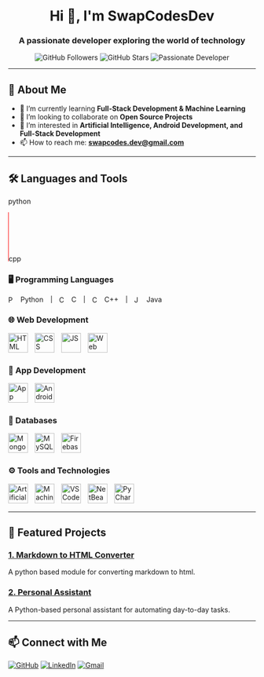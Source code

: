 <h1 align="center">Hi 👋, I'm SwapCodesDev</h1>
<h3 align="center">A passionate developer exploring the world of technology</h3>

<p align="center">
  <img src="https://img.shields.io/github/followers/SwapCodesDev?style=social" alt="GitHub Followers" />
  <img src="https://img.shields.io/github/stars/SwapCodesDev?style=social" alt="GitHub Stars" />
  <img src="https://img.shields.io/badge/Developer-Passionate-blue" alt="Passionate Developer" />
</p>

---

## 🚀 About Me

- 🌱 I’m currently learning **Full-Stack Development & Machine Learning**  
- 👯 I’m looking to collaborate on **Open Source Projects**  
- 🤔 I’m interested in **Artificial Intelligence, Android Development, and Full-Stack Development**  
- 📫 How to reach me: **swapcodes.dev@gmail.com**

---

## 🛠️ Languages and Tools

python<div style="display: inline-block; width: 1px; height: 100px; background-color: red;"></div>cpp

### 🖥️ Programming Languages
<div style="display: flex; align-items: center; gap: 15px;">
  <!-- Python -->
  <div style="display: flex; align-items: center;">
    <img src="https://cdn-icons-png.flaticon.com/128/5968/5968350.png" alt="Python" width="15" height="15" style="margin-right: 10px;"/>
    <span>Python</span>
  </div>
  <div style="border-left: 2px solid #808080; height: 15px;"></div>
  <!-- C -->
  <div style="display: flex; align-items: center;">
    <img src="https://cdn-icons-png.flaticon.com/128/3665/3665923.png" alt="C" width="15" height="15" style="margin-right: 10px;"/>
    <span>C</span>
  </div>
  <div style="border-left: 2px solid #808080; height: 15px;"></div>
  <!-- C++ -->
  <div style="display: flex; align-items: center;">
    <img src="https://cdn-icons-png.flaticon.com/128/6132/6132222.png" alt="C++" width="15" height="15" style="margin-right: 10px;"/>
    <span>C++</span>
  </div>
  <div style="border-left: 2px solid #808080; height: 15px;"></div>
  <!-- Java -->
  <div style="display: flex; align-items: center;">
    <img src="https://cdn-icons-png.flaticon.com/128/5968/5968282.png" alt="Java" width="15" height="15" style="margin-right: 10px;"/>
    <span>Java</span>
  </div>
</div>

### 🌐 Web Development
<div>
  <img src="https://cdn-icons-png.flaticon.com/128/174/174854.png" alt="HTML" width="40" height="40" style="margin-right: 10px; display: inline-block;"/> 
  <img src="https://cdn-icons-png.flaticon.com/128/732/732190.png" alt="CSS" width="40" height="40" style="margin-right: 10px; display: inline-block;"/> 
  <img src="https://cdn-icons-png.flaticon.com/128/1199/1199124.png" alt="JS" width="40" height="40" style="margin-right: 10px; display: inline-block;"/> 
  <img src="https://cdn-icons-png.flaticon.com/128/1927/1927746.png" alt="Web Development" width="40" height="40" style="margin-right: 10px; display: inline-block;"/> 
</div>

### 📱 App Development
<div>
  <img src="https://cdn-icons-png.flaticon.com/128/11078/11078771.png" alt="App Development" width="40" height="40" style="margin-right: 10px; display: inline-block;"/> 
  <img src="https://cdn-icons-png.flaticon.com/128/226/226770.png" alt="Android Studio" width="40" height="40" style="margin-right: 10px; display: inline-block;"/> 
</div>

### 💾 Databases
<div>
  <img src="https://img.icons8.com/?size=48&id=bosfpvRzNOG8&format=png" alt="MongoDB" width="40" height="40" style="margin-right: 10px; display: inline-block;"/> 
  <img src="https://cdn-icons-png.flaticon.com/128/18405/18405529.png" alt="MySQL" width="40" height="40" style="margin-right: 10px; display: inline-block;"/> 
  <img src="https://img.icons8.com/?size=48&id=62452&format=png" alt="Firebase" width="40" height="40" style="margin-right: 10px; display: inline-block;"/> 
</div>

### ⚙️ Tools and Technologies
<div>
  <img src="https://img.icons8.com/?size=48&id=114322&format=png" alt="Artificial Intelligence" width="40" height="40" style="margin-right: 10px; display: inline-block;"/> 
  <img src="https://img.icons8.com/?size=48&id=xJmc7Ef6Ikes&format=png" alt="Machine Learning" width="40" height="40" style="margin-right: 10px; display: inline-block;"/> 
  <img src="https://img.icons8.com/?size=48&id=0OQR1FYCuA9f&format=png" alt="VS Code" width="40" height="40" style="margin-right: 10px; display: inline-block;"/> 
  <img src="https://img.icons8.com/?size=48&id=4djt356tq8UO&format=png" alt="NetBeans" width="40" height="40" style="margin-right: 10px; display: inline-block;"/> 
  <img src="https://img.icons8.com/?size=48&id=117121&format=png" alt="PyCharm" width="40" height="40" style="margin-right: 10px; display: inline-block;"/> 
</div>

---

## 🌟 Featured Projects

### [1. Markdown to HTML Converter](https://github.com/SwapCodesDev/)
A python based module for converting markdown to html.

### [2. Personal Assistant](https://github.com/SwapCodesDev/)
A Python-based personal assistant for automating day-to-day tasks.

---

## 📫 Connect with Me
<p>
  <a href="https://github.com/SwapCodesDev" target="_blank"><img src="https://img.icons8.com/fluent/48/github.png" alt="GitHub"/></a>
  <a href="https://linkedin.com/in/SwapCodesDev" target="_blank"><img src="https://img.icons8.com/fluent/48/linkedin.png" alt="LinkedIn"/></a>
  <a href="mailto:swapcodes.dev@gmail.com" target="_blank"><img src="https://img.icons8.com/fluent/48/gmail.png" alt="Gmail"/></a>
</p>
